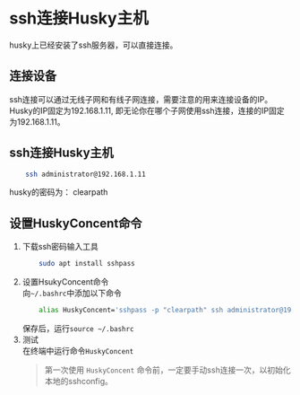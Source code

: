 # ssh连接Husky主机

husky上已经安装了ssh服务器，可以直接连接。

## 连接设备
ssh连接可以通过无线子网和有线子网连接，需要注意的用来连接设备的IP。Husky的IP固定为192.168.1.11, 即无论你在哪个子网使用ssh连接，连接的IP固定为192.168.1.11。

## ssh连接Husky主机
```Bash
    ssh administrator@192.168.1.11
```
husky的密码为： clearpath

## 设置HuskyConcent命令
1. 下载ssh密码输入工具
    ```Bash
        sudo apt install sshpass
    ```
2. 设置HsukyConcent命令 <br/>
   向```~/.bashrc```中添加以下命令
    ```Bash
        alias HuskyConcent='sshpass -p "clearpath" ssh administrator@192.168.1.11'
    ```
    保存后，运行```source ~/.bashrc```
3. 测试<br/>
    在终端中运行命令```HuskyConcent```
    > 第一次使用 ```HuskyConcent``` 命令前，一定要手动ssh连接一次，以初始化本地的sshconfig。